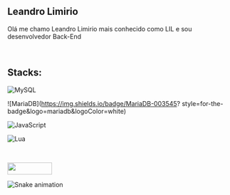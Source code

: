 ## Leandro Limirio

Olá me chamo Leandro Limirio mais conhecido como LIL e sou desenvolvedor Back-End

<br />

## Stacks:
![MySQL](https://img.shields.io/badge/mysql-%2300f.svg?style=for-the-badge&logo=mysql&logoColor=white) 

![MariaDB](https://img.shields.io/badge/MariaDB-003545? style=for-the-badge&logo=mariadb&logoColor=white)

![JavaScript](https://img.shields.io/badge/javascript-%23323330.svg?style=for-the-badge&logo=javascript&logoColor=%23F7DF1E) 

![Lua](https://img.shields.io/badge/lua-%232C2D72.svg?style=for-the-badge&logo=lua&logoColor=white) 

<br />

<p align="left">
  <img width="100" height="27" src="https://komarev.com/ghpvc/?username=LIL&color=blue&style=flat-square&label=Views">
</p>
 
![Snake animation](https://github.com/combo0001/combo0001/blob/output/github-contribution-grid-snake.svg)
